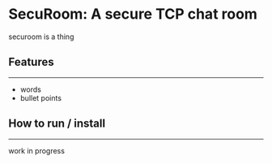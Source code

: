 # SecuRoom: A secure TCP chat room
securoom is a thing

## Features
----------
* words
* bullet points

## How to run / install
----------
work in progress
